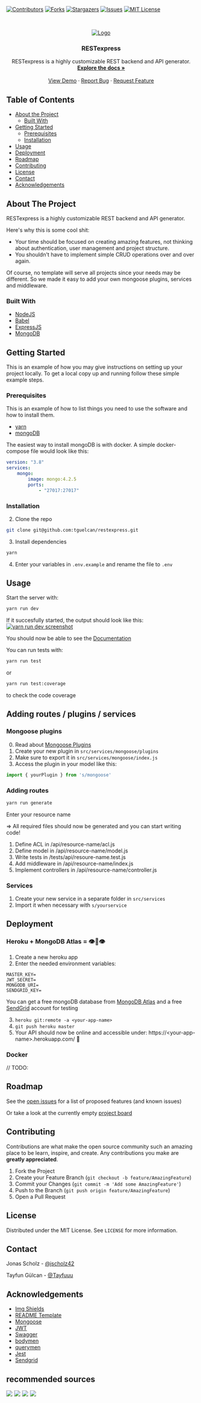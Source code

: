 [![Contributors][contributors-shield]][contributors-url]
[![Forks][forks-shield]][forks-url]
[![Stargazers][stars-shield]][stars-url]
[![Issues][issues-shield]][issues-url]
[![MIT License][license-shield]][license-url]

<!-- PROJECT LOGO -->
<br />
<p align="center">
  <a href="https://github.com/tguelcan/restexpress">
    <img src="https://fontmeme.com/permalink/200630/49d0f80c2242a75c9fe95ca87134c7cb.png" alt="Logo">
  </a>

  <h3 align="center">RESTexpress</h3>

  <p align="center">
    RESTexpress is a highly customizable REST backend and API generator.
    <br />
    <a href="https://github.com/tguelcan/restexpress"><strong>Explore the docs »</strong></a>
    <br />
    <br />
    <a href="https://github.com/tguelcan/restexpress">View Demo</a>
    ·
    <a href="https://github.com/tguelcan/restexpress/issues">Report Bug</a>
    ·
    <a href="https://github.com/tguelcan/restexpress/issues">Request Feature</a>
  </p>
</p>



<!-- TABLE OF CONTENTS -->
## Table of Contents

* [About the Project](#about-the-project)
  * [Built With](#built-with)
* [Getting Started](#getting-started)
  * [Prerequisites](#prerequisites)
  * [Installation](#installation)
* [Usage](#usage)
* [Deployment](#usage)
* [Roadmap](#roadmap)
* [Contributing](#contributing)
* [License](#license)
* [Contact](#contact)
* [Acknowledgements](#acknowledgements)



<!-- ABOUT THE PROJECT -->
## About The Project

RESTexpress is a highly customizable REST backend and API generator.

Here's why this is some cool shit:
* Your time should be focused on creating amazing features, not thinking about authentication, user management and project structure.
* You shouldn't have to implement simple CRUD operations over and over again.

Of course, no template will serve all projects since your needs may be different. So we made it easy to add your own mongoose plugins, services and middleware.


### Built With
* [NodeJS](https://nodejs.org)
* [Babel](https://babeljs.io)
* [ExpressJS](https://expressjs.com)
* [MongoDB](https://mongodb.com)


<!-- GETTING STARTED -->
## Getting Started

This is an example of how you may give instructions on setting up your project locally.
To get a local copy up and running follow these simple example steps.

### Prerequisites

This is an example of how to list things you need to use the software and how to install them.
* [yarn](https://classic.yarnpkg.com/en/docs/install/#debian-stable)
* [mongoDB](https://docs.mongodb.com/manual/installation/)

The easiest way to install mongoDB is with docker. A simple docker-compose file would look like this:
```yml
version: "3.8"
services:
    mongo:
        image: mongo:4.2.5
        ports:
            - "27017:27017"
```
### Installation

2. Clone the repo
```sh
git clone git@github.com:tguelcan/restexpress.git
```
3. Install dependencies
```sh
yarn
```
4. Enter your variables in `.env.example` and rename the file to `.env`


<!-- USAGE EXAMPLES -->
## Usage

Start the server with:
```sh
yarn run dev
```
If it succesfully started, the output should look like this:
[![yarn run dev screenshot][yarn-run-dev-screenshot]](http://0.0.0.0:8080)


You should now be able to see the [Documentation](http://0.0.0.0:8080/docs)


You can run tests with:
```sh
yarn run test
```
or
```sh
yarn run test:coverage
```
to check the code coverage

## Adding routes / plugins / services

### Mongoose plugins

0. Read about [Mongoose Plugins](https://mongoosejs.com/docs/plugins.html)
1. Create your new plugin in `src/services/mongoose/plugins`
2. Make sure to export it in `src/services/mongoose/index.js`
3. Access the plugin in your model like this:
```js
import { yourPlugin } from 's/mongoose'
```

### Adding routes

```sh
yarn run generate
```
Enter your resource name

=> All required files should now be generated and you can start writing code!

1. Define ACL in /api/resource-name/acl.js
2. Define model in /api/resource-name/model.js
3. Write tests in /tests/api/resoure-name.test.js
4. Add middleware in /api/resource-name/index.js
5. Implement controllers in /api/resource-name/controller.js


### Services
1. Create your new service in a separate folder in `src/services`
2. Import it when necessary with `s/yourservice`

<!-- Deployment -->
## Deployment

### Heroku + MongoDB Atlas = 👁👄👁

1. Create a new heroku app
2. Enter the needed environment variables:
```
MASTER_KEY=
JWT_SECRET=
MONGODB_URI=
SENDGRID_KEY=
```
You can get a free mongoDB database from [MongoDB Atlas](https://www.mongodb.com/cloud/atlas) and a free [SendGrid](https://sendgrid.com/) account for testing

3. `heroku git:remote -a <your-app-name>`
4. `git push heroku master`
5. Your API should now be online and accessible under: https://\<your-app-name>.herokuapp.com/ 🥳

### Docker

// TODO:

<!-- ROADMAP -->
## Roadmap

See the [open issues](https://github.com/tguelcan/restexpress/issues) for a list of proposed features (and known issues)

Or take a look at the currently empty [project board](https://github.com/tguelcan/restexpress/projects/1)


<!-- CONTRIBUTING -->
## Contributing

Contributions are what make the open source community such an amazing place to be learn, inspire, and create. Any contributions you make are **greatly appreciated**.

1. Fork the Project
2. Create your Feature Branch (`git checkout -b feature/AmazingFeature`)
3. Commit your Changes (`git commit -m 'Add some AmazingFeature'`)
4. Push to the Branch (`git push origin feature/AmazingFeature`)
5. Open a Pull Request



<!-- LICENSE -->
## License

Distributed under the MIT License. See `LICENSE` for more information.


<!-- CONTACT -->
## Contact

Jonas Scholz - [@jscholz42](https://twitter.com/jscholz42)

Tayfun Gülcan - [@Tayfuuu](https://twitter.com/Tayfuuu)


<!-- ACKNOWLEDGEMENTS -->
## Acknowledgements
* [Img Shields](https://shields.io)
* [README Template](https://github.com/othneildrew/Best-README-Template)
* [Mongoose](https://github.com/Automattic/mongoose)
* [JWT](https://jwt.io/)
* [Swagger](https://swagger.io)
* [bodymen](https://github.com/diegohaz/bodymen)
* [querymen](https://github.com/diegohaz/querymen)
* [Jest](https://jestjs.io)
* [Sendgrid](https://sendgrid.com/)

## recommended sources

<a target="_blank"  href="https://www.amazon.de/gp/product/B08BV4TPXD/ref=as_li_tl?ie=UTF8&camp=1638&creative=6742&creativeASIN=B08BV4TPXD&linkCode=as2&tag=kopfundgeist-21&linkId=f0cf7b617e43f6fad63f342a0952c4be"><img border="0" src="//ws-eu.amazon-adsystem.com/widgets/q?_encoding=UTF8&MarketPlace=DE&ASIN=B08BV4TPXD&ServiceVersion=20070822&ID=AsinImage&WS=1&Format=_SL160_&tag=kopfundgeist-21" ></a><img src="//ir-de.amazon-adsystem.com/e/ir?t=kopfundgeist-21&l=am2&o=3&a=B08BV4TPXD" width="1" height="1" border="0" alt="" style="border:none !important; margin:0px !important;" />
<a target="_blank"  href="https://www.amazon.de/gp/product/1680501747/ref=as_li_tl?ie=UTF8&camp=1638&creative=6742&creativeASIN=1680501747&linkCode=as2&tag=kopfundgeist-21&linkId=5e8e6029243ef71110c346ee0d1fea26"><img border="0" src="//ws-eu.amazon-adsystem.com/widgets/q?_encoding=UTF8&MarketPlace=DE&ASIN=1680501747&ServiceVersion=20070822&ID=AsinImage&WS=1&Format=_SL160_&tag=kopfundgeist-21" ></a><img src="//ir-de.amazon-adsystem.com/e/ir?t=kopfundgeist-21&l=am2&o=3&a=1680501747" width="1" height="1" border="0" alt="" style="border:none !important; margin:0px !important;" />
<a target="_blank"  href="https://www.amazon.de/gp/product/B07TWDNMHJ/ref=as_li_tl?ie=UTF8&camp=1638&creative=6742&creativeASIN=B07TWDNMHJ&linkCode=as2&tag=kopfundgeist-21&linkId=3827cc7a30af48b0efdd6a492f7974a8"><img border="0" src="//ws-eu.amazon-adsystem.com/widgets/q?_encoding=UTF8&MarketPlace=DE&ASIN=B07TWDNMHJ&ServiceVersion=20070822&ID=AsinImage&WS=1&Format=_SL160_&tag=kopfundgeist-21" ></a><img src="//ir-de.amazon-adsystem.com/e/ir?t=kopfundgeist-21&l=am2&o=3&a=B07TWDNMHJ" width="1" height="1" border="0" alt="" style="border:none !important; margin:0px !important;" />
<a target="_blank"  href="https://www.amazon.de/gp/product/1617292427/ref=as_li_tl?ie=UTF8&camp=1638&creative=6742&creativeASIN=1617292427&linkCode=as2&tag=kopfundgeist-21&linkId=c1f483714cfc05f1fce1a57f24f19b14"><img border="0" src="//ws-eu.amazon-adsystem.com/widgets/q?_encoding=UTF8&MarketPlace=DE&ASIN=1617292427&ServiceVersion=20070822&ID=AsinImage&WS=1&Format=_SL160_&tag=kopfundgeist-21" ></a><img src="//ir-de.amazon-adsystem.com/e/ir?t=kopfundgeist-21&l=am2&o=3&a=1617292427" width="1" height="1" border="0" alt="" style="border:none !important; margin:0px !important;" />  

[contributors-shield]: https://img.shields.io/github/contributors/tguelcan/restexpress.svg?style=flat-square
[contributors-url]: https://github.com/tguelcan/restexpress/graphs/contributors
[forks-shield]: https://img.shields.io/github/forks/tguelcan/restexpress.svg?style=flat-square
[forks-url]: https://github.com/tguelcan/restexpress/network/members
[stars-shield]: https://img.shields.io/github/stars/tguelcan/restexpress.svg?style=flat-square
[stars-url]: https://github.com/tguelcan/restexpress/stargazers
[issues-shield]: https://img.shields.io/github/issues/tguelcan/restexpress.svg?style=flat-square
[issues-url]: https://github.com/tguelcan/restexpress/issues
[license-shield]: https://img.shields.io/github/license/tguelcan/restexpress.svg?style=flat-square
[license-url]: https://github.com/tguelcan/restexpress/blob/master/LICENSE.md
[yarn-run-dev-screenshot]: images/yarn-run-dev-screenshot.png
